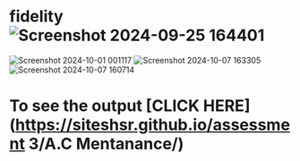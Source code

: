 # fidelity![Screenshot 2024-09-25 164401](https://github.com/user-attachments/assets/3c6570d2-e99b-423f-a954-d8c8e1ade832)

![Screenshot 2024-10-01 001117](https://github.com/user-attachments/assets/b8a21f5a-0e5e-4510-8281-6dc6d4abdfc7)
![Screenshot 2024-10-07 163305](https://github.com/user-attachments/assets/9674a77e-d748-45cd-a407-4ffe4f892be8)
![Screenshot 2024-10-07 160714](https://github.com/user-attachments/assets/ef07e1a7-dbe4-4cd9-ad1c-40c2c088b175)
# To see the output [CLICK HERE](https://siteshsr.github.io/assessment 3/A.C Mentanance/)
